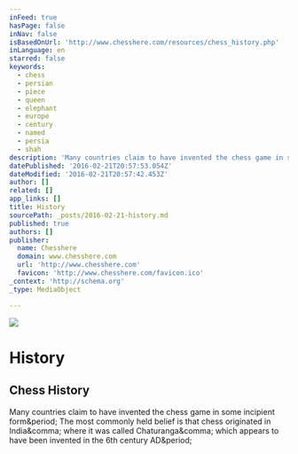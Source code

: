 ```yaml
---
inFeed: true
hasPage: false
inNav: false
isBasedOnUrl: 'http://www.chesshere.com/resources/chess_history.php'
inLanguage: en
starred: false
keywords:
  - chess
  - persian
  - piece
  - queen
  - elephant
  - europe
  - century
  - named
  - persia
  - shah
description: 'Many countries claim to have invented the chess game in some incipient form. The most commonly held belief is that chess originated in India, where it was called Chaturanga, which appears to have been invented in the 6th century AD.'
datePublished: '2016-02-21T20:57:53.054Z'
dateModified: '2016-02-21T20:57:42.453Z'
author: []
related: []
app_links: []
title: History
sourcePath: _posts/2016-02-21-history.md
published: true
authors: []
publisher:
  name: Chesshere
  domain: www.chesshere.com
  url: 'http://www.chesshere.com'
  favicon: 'http://www.chesshere.com/favicon.ico'
_context: 'http://schema.org'
_type: MediaObject

---
```

![](https://the-grid-user-content.s3-us-west-2.amazonaws.com/683a049f-d9c6-4792-88a3-5ca572f10ec4.jpg)

# History

<article style=""><h1>Chess History</h1><p>Many countries claim to have invented the chess game in some incipient form&amp;period; The most commonly held belief is that chess originated in India&amp;comma; where it was called Chaturanga&amp;comma; which appears to have been invented in the 6th century AD&amp;period;</p></article>